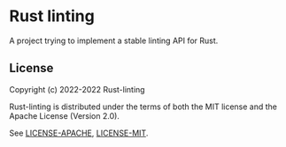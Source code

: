 # Rust linting

A project trying to implement a stable linting API for Rust.

## License

Copyright (c) 2022-2022 Rust-linting

Rust-linting is distributed under the terms of both the MIT license
and the Apache License (Version 2.0).

See [LICENSE-APACHE](./LICENSE-APACHE), [LICENSE-MIT](./LICENSE-MIT).
